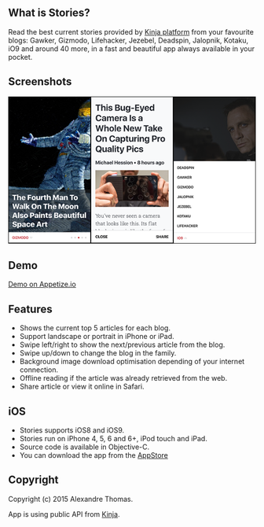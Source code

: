 ## What is Stories?
Read the best current stories provided by [Kinja platform](http://kinja.com) from your favourite blogs: Gawker, Gizmodo, Lifehacker, Jezebel, Deadspin, Jalopnik, Kotaku, iO9 and around 40 more, in a fast and beautiful app always available in your pocket.

## Screenshots
 ![Stories](https://github.com/thomalexandre/Stories/blob/master/Screenshots/grouped.png?raw=true "")

## Demo
[Demo on Appetize.io](https://appetize.io/app/8n66p0kfe6d1pke7u8mwr8n2q8?device=iphone5s&scale=75&orientation=portrait&osVersion=9.1)

## Features
- Shows the current top 5 articles for each blog.
- Support landscape or portrait in iPhone or iPad.
- Swipe left/right to show the next/previous article from the blog.
- Swipe up/down to change the blog in the family.
- Background image download optimisation depending of your internet connection.
- Offline reading if the article was already retrieved from the web.
- Share article or view it online in Safari.

## iOS
- Stories supports iOS8 and iOS9.
- Stories run on iPhone 4, 5, 6 and 6+, iPod touch and iPad.
- Source code is available in Objective-C.
- You can download the app from the [AppStore](https://itunes.apple.com/app/id1044848663)

## Copyright
Copyright (c) 2015 Alexandre Thomas.

App is using public API from [Kinja](http://kinja.com).
